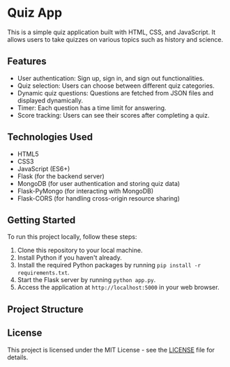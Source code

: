 # Quiz App

This is a simple quiz application built with HTML, CSS, and JavaScript. It allows users to take quizzes on various topics such as history and science.

## Features

- User authentication: Sign up, sign in, and sign out functionalities.
- Quiz selection: Users can choose between different quiz categories.
- Dynamic quiz questions: Questions are fetched from JSON files and displayed dynamically.
- Timer: Each question has a time limit for answering.
- Score tracking: Users can see their scores after completing a quiz.

## Technologies Used

- HTML5
- CSS3
- JavaScript (ES6+)
- Flask (for the backend server)
- MongoDB (for user authentication and storing quiz data)
- Flask-PyMongo (for interacting with MongoDB)
- Flask-CORS (for handling cross-origin resource sharing)

## Getting Started

To run this project locally, follow these steps:

1. Clone this repository to your local machine.
2. Install Python if you haven't already.
3. Install the required Python packages by running `pip install -r requirements.txt`.
4. Start the Flask server by running `python app.py`.
5. Access the application at `http://localhost:5000` in your web browser.

## Project Structure


## License

This project is licensed under the MIT License - see the [LICENSE](LICENSE) file for details.
